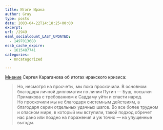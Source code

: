 ```yaml
---
title: Итоги Ирака
author: Gray
type: posts
date: 2003-04-22T14:18:25+00:00
excerpt:
url: /2949
esml_socialcount_LAST_UPDATED:
  - 1497013688
essb_cache_expire:
  - 1615487741
categories:
  - Uncategorized

---
```








<a href="http://www.mn.ru/issue.php?2003-15-20" target="_blank">Мнение</a> Сергея Караганова об итогах иракского кризиса:

> Но, несмотря на просчеты, мы пока проскочили. В основном благодаря личной дипломатии по линии Путин &#8212; Буш, посылки Примакова с требованием к Саддаму уйти и спасти народ.  
> Но проскочили мы не благодаря системным действиям, а благодаря серии отдельных удачных шагов. Во все более трудном и опасном мире, в который мы вступили, такой подход обречет нас рано или поздно на поражения и уж точно &#8212; на упущенные выгоды.
